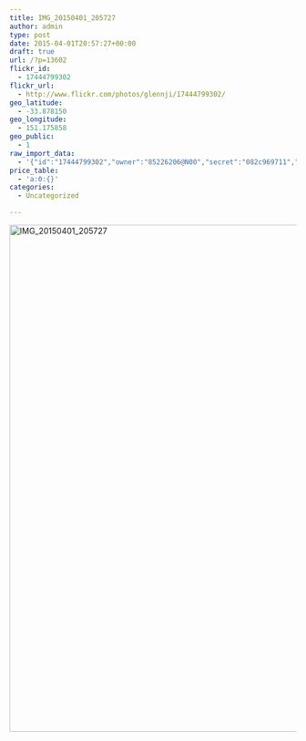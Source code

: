 ```yaml
---
title: IMG_20150401_205727
author: admin
type: post
date: 2015-04-01T20:57:27+00:00
draft: true
url: /?p=13602
flickr_id:
  - 17444799302
flickr_url:
  - http://www.flickr.com/photos/glennji/17444799302/
geo_latitude:
  - -33.878150
geo_longitude:
  - 151.175858
geo_public:
  - 1
raw_import_data:
  - '{"id":"17444799302","owner":"85226206@N00","secret":"082c969711","server":"7769","farm":8,"title":"IMG_20150401_205727","ispublic":0,"isfriend":0,"isfamily":0,"description":{"_content":""},"dateupload":"1431157798","lastupdate":"1431157810","datetaken":"2015-04-01 20:57:27","datetakengranularity":"0","datetakenunknown":"0","ownername":"glennji","tags":"","machine_tags":"","originalsecret":"e55e898920","originalformat":"jpg","latitude":"-33.878150","longitude":"151.175858","accuracy":"16","context":0,"place_id":"qRcYmO1QUrMZuclZ","woeid":"1094076","geo_is_family":0,"geo_is_friend":0,"geo_is_contact":0,"geo_is_public":0,"media":"photo","media_status":"ready","url_o":"https://farm8.staticflickr.com/7769/17444799302_e55e898920_o.jpg","height_o":"4208","width_o":"3120"}'
price_table:
  - 'a:0:{}'
categories:
  - Uncategorized

---
```

<p class="flickr-image">
  <a href="http://www.flickr.com/photos/glennji/17444799302/" class="flickr-link"><img src="/wp-content/uploads/2015/04/17444799302_e55e898920_o-759x1024.jpg" width="660" height="890" alt="IMG_20150401_205727" class="keyring-img" /></a>
</p>
